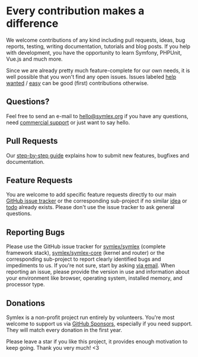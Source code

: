 # Every contribution makes a difference

We welcome contributions of any kind including pull requests, ideas, bug reports,
testing, writing documentation, tutorials and blog posts. If you help with development,
you have the opportunity to learn Symfony, PHPUnit, Vue.js and much more.

Since we are already pretty much feature-complete for our own needs, it is well possible that you won't find any open issues.
Issues labeled [help wanted](https://github.com/symlex/symlex/labels/help%20wanted) /
[easy](https://github.com/symlex/symlex/labels/easy) can be good (first) contributions otherwise.

## Questions?

Feel free to send an e-mail to [hello@symlex.org](mailto:hello@symlex.org) if you have any questions, 
need [commercial support](https://blog.liquidbytes.net/contact/) or just want to say hello.

## Pull Requests

Our [step-by-step guide](https://github.com/symlex/symlex/wiki/Pull-Requests) explains how to submit new features, bugfixes and documentation.

## Feature Requests

You are welcome to add specific feature requests directly to our main [GitHub issue tracker](https://github.com/symlex/symlex/issues)
or the corresponding sub-project if no similar [idea](https://github.com/symlex/symlex/labels/idea)
or [todo](https://github.com/symlex/symlex/labels/todo) already exists.
Please don't use the issue tracker to ask general questions.

## Reporting Bugs

Please use the GitHub issue tracker for [symlex/symlex](https://github.com/symlex/symlex/issues) (complete framework stack), 
[symlex/symlex-core](https://github.com/symlex/symlex-core/issues) (kernel and router) 
or the corresponding sub-project to report clearly identified bugs and impediments to us.
If you're not sure, start by asking [via email](mailto:hello@symlex.org).
When reporting an issue, please provide the version in use and information about your environment like browser, operating system, installed memory, and processor type.

## Donations

Symlex is a non-profit project run entirely by volunteers. You're most welcome to support us 
via [GitHub Sponsors](https://github.com/sponsors/lastzero), especially if you need support.
They will match every donation in the first year.

Please leave a star if you like this project, it provides enough motivation to keep going. Thank you very much! <3
